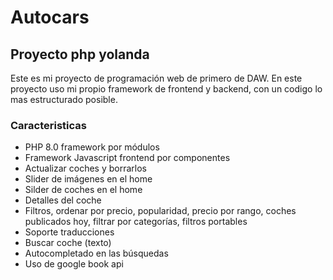# Autocars
## Proyecto php yolanda
Este es mi proyecto de programación web de primero de DAW.
En este proyecto uso mi propio framework de frontend y backend, con un codigo lo mas estructurado posible.
### Caracteristicas
* PHP 8.0 framework por módulos
* Framework Javascript frontend por componentes
* Actualizar coches y borrarlos
* Slider de imágenes en el home
* Silder de coches en el home
* Detalles del coche
* Filtros, ordenar por precio, popularidad, precio por rango, coches publicados hoy, filtrar por categorías, filtros portables
* Soporte traducciones
* Buscar coche (texto)
* Autocompletado en las búsquedas
* Uso de google book api

